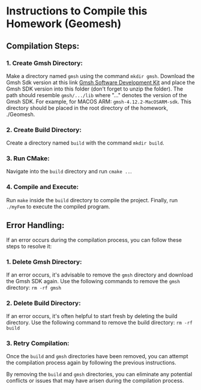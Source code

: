 # Instructions to Compile this Homework (Geomesh)

## Compilation Steps:

### 1. Create Gmsh Directory:
Make a directory named `gmsh` using the command `mkdir gmsh`. Download the Gmsh Sdk version at this link [Gmsh Software Development Kit](https://www.gmsh.info/) and place the Gmsh SDK version into this folder (don't forget to unzip the folder). The path should resemble `gmsh/.../lib` where "..." denotes the version of the Gmsh SDK.
For example, for MACOS ARM: `gmsh-4.12.2-MacOSARM-sdk`.
This directory should be placed in the root directory of the homework, ./Geomesh.

### 2. Create Build Directory:
Create a directory named `build` with the command `mkdir build`.

### 3. Run CMake:
Navigate into the `build` directory and run `cmake ..`.

### 4. Compile and Execute:
Run `make` inside the `build` directory to compile the project.
Finally, run `./myFem` to execute the compiled program.

## Error Handling:
If an error occurs during the compilation process, you can follow these steps to resolve it:

### 1. Delete Gmsh Directory:
If an error occurs, it's advisable to remove the `gmsh` directory and download the Gmsh SDK again. Use the following commands to remove the `gmsh` directory: `rm -rf gmsh`

### 2. Delete Build Directory:
If an error occurs, it's often helpful to start fresh by deleting the build directory. Use the following command to remove the build directory: `rm -rf build`

### 3. Retry Compilation:
Once the `build` and `gmsh` directories have been removed, you can attempt the compilation process again by following the previous instructions.

By removing the `build` and `gmsh` directories, you can eliminate any potential conflicts or issues that may have arisen during the compilation process.